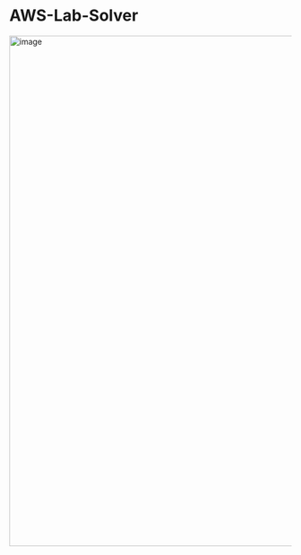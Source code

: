 # AWS-Lab-Solver
 
<img width="911" alt="image" src="https://user-images.githubusercontent.com/55935877/206877320-b1bdb723-a50a-4faa-896c-ef4de24a52d2.png">
